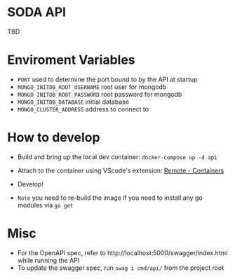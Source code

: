 # SODA API
TBD

# Enviroment Variables
- `PORT` used to determine the port bound to by the API at startup
- `MONGO_INITDB_ROOT_USERNAME` root user for mongodb
- `MONGO_INITDB_ROOT_PASSWORD` root password for mongodb
- `MONGO_INITDB_DATABASE` initial database
- `MONGO_CLUSTER_ADDRESS` address to connect to

# How to develop
- Build and bring up the local dev container: `docker-compose up -d api`
- Attach to the container using VScode's extension: [Remote - Containers](https://marketplace.visualstudio.com/items?itemName=ms-vscode-remote.remote-containers)
- Develop!

- `Note` you need to re-build the image if you need to install any go modules via `go get`

# Misc
- For the OpenAPI spec, refer to http://localhost:5000/swagger/index.html while running the API
- To update the swagger spec, run `swag i cmd/api/` from the project root

